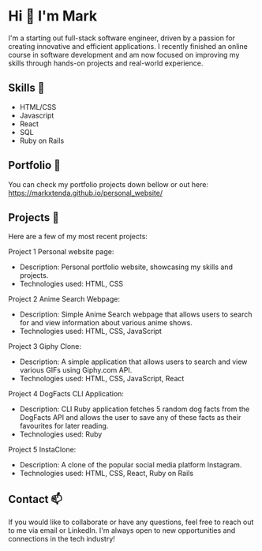 # Hi 👋 I'm Mark

I'm a starting out full-stack software engineer, driven by a passion for creating innovative and efficient applications. I recently finished an online course in software development and am now focused on improving my skills through hands-on projects and real-world experience.

## Skills 🌱
* HTML/CSS
* Javascript
* React
* SQL
* Ruby on Rails

## Portfolio 🔭
You can check my portfolio projects down bellow or out here: https://markxtenda.github.io/personal_website/

## Projects 🚧
Here are a few of my most recent projects:

Project 1 Personal website page:
* Description: Personal portfolio website, showcasing my skills and projects.
* Technologies used: HTML, CSS

Project 2 Anime Search Webpage:
* Description: Simple Anime Search webpage that allows users to search for and view information about various anime shows.
* Technologies used: HTML, CSS, JavaScript

Project 3 Giphy Clone:
* Description: A simple application that allows users to search and view various GIFs using Giphy.com API.
* Technologies used: HTML, CSS, JavaScript, React

Project 4 DogFacts CLI Application:
* Description: CLI Ruby application fetches 5 random dog facts from the DogFacts API and allows the user to save any of these facts as their favourites for later reading.
* Technologies used: Ruby

Project 5 InstaClone:
* Description: A clone of the popular social media platform Instagram.
* Technologies used: HTML, CSS, React, Ruby on Rails

## Contact 📫
If you would like to collaborate or have any questions, feel free to reach out to me via email or LinkedIn. I'm always open to new opportunities and connections in the tech industry!


<!--
**MarkXtenda/MarkXtenda** is a ✨ _special_ ✨ repository because its `README.md` (this file) appears on your GitHub profile.

Here are some ideas to get you started:

- 🔭 I’m currently working on ...
- 🌱 I’m currently learning ...
- 👯 I’m looking to collaborate on ...
- 🤔 I’m looking for help with ...
- 💬 Ask me about ...
- 📫 How to reach me: ...
- 😄 Pronouns: ...
- ⚡ Fun fact: ...
-->
